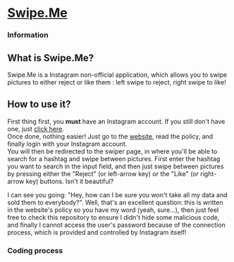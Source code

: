 # [Swipe.Me](https://github.com/edri/Swipe.Me)

### Information

## What is Swipe.Me?
Swipe.Me is a Instagram non-official application, which allows you to swipe pictures to either reject or like them : left swipe to reject, right swipe to like!

## How to use it?
First thing first, you **must** have an Instagram account. If you still don't have one, just [click here](https://www.instagram.com/).  
Once done, nothing easier! Just go to the [website](http://swipe-me.herokuapp.com/), read the policy, and finally login with your Instagram account.  
You will then be redirected to the swiper page, in where you'll be able to search for a hashtag and swipe between pictures. First enter the hashtag you want to search in the input field, and then just swipe between pictures by pressing either the "Reject" (or left-arrow key) or the "Like" (or right-arrow key) buttons. Isn't it beautiful?

I can see you going: "Hey, how can I be sure you won't take all my data and sold them to everybody?". Well, that's an excellent question: this is written in the website's policy so you have my word (yeah, sure...), then just feel free to check this repository to ensure I didn't hide some malicious code, and finally I cannot access the user's password because of the connection process, which is provided and controlled by Instagram itself!

### Coding process

